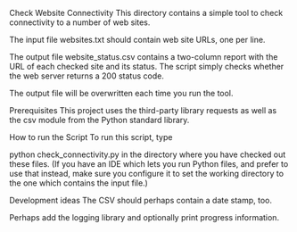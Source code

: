Check Website Connectivity
This directory contains a simple tool to check connectivity to a number of web sites.

The input file websites.txt should contain web site URLs, one per line.

The output file website_status.csv contains a two-column report with the URL of each checked site and its status. The script simply checks whether the web server returns a 200 status code.

The output file will be overwritten each time you run the tool.

Prerequisites
This project uses the third-party library requests as well as the csv module from the Python standard library.

How to run the Script
To run this script, type

python check_connectivity.py
in the directory where you have checked out these files. (If you have an IDE which lets you run Python files, and prefer to use that instead, make sure you configure it to set the working directory to the one which contains the input file.)

Development ideas
The CSV should perhaps contain a date stamp, too.

Perhaps add the logging library and optionally print progress information.
